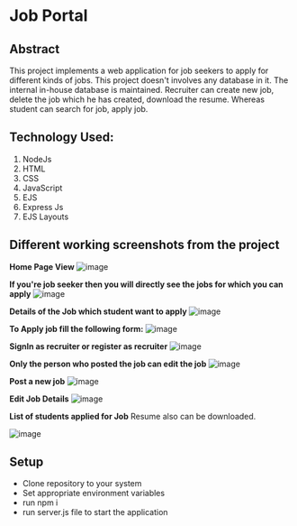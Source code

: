 # Job Portal

## Abstract
This project implements a web application for job seekers to apply for different kinds of jobs. This project doesn't involves any database in it.
The internal in-house database is maintained. Recruiter can create new job, delete the job which he has created, download the resume. Whereas student can search for job, apply job.

## Technology Used:
1. NodeJs
2. HTML
3. CSS
4. JavaScript
5. EJS
6. Express Js
7. EJS Layouts


## Different working screenshots from the project

**Home Page View**
![image](https://github.com/user-attachments/assets/efe87bab-0fb7-482a-8e97-c9fd4dc60eda)

**If you're job seeker then you will directly see the jobs for which you can apply**
![image](https://github.com/user-attachments/assets/afef5ae3-982b-4c3b-8616-f909a7a98bd6)

**Details of the Job which student want to apply**
![image](https://github.com/user-attachments/assets/0352a2a1-486b-4ea8-8ed6-7cd9a45424bc)

**To Apply job fill the following form:**
![image](https://github.com/user-attachments/assets/902a833b-5fc2-4b1d-9471-b2e0627c690a)

**SignIn as recruiter or register as recruiter**
![image](https://github.com/user-attachments/assets/fad806e2-c76c-4c13-a1df-f5c62d4b9124)

**Only the person who posted the job can edit the job**
![image](https://github.com/user-attachments/assets/d0c28a5a-ad6b-4a97-9a49-cce086151390)

**Post a new job**
![image](https://github.com/user-attachments/assets/6a244113-e798-4273-9c00-4e5d626e1644)

**Edit Job Details**
![image](https://github.com/user-attachments/assets/03e9fbec-c301-4ba1-a63d-2f213558ceb4)

**List of students applied for Job**
Resume also can be downloaded.

![image](https://github.com/user-attachments/assets/2cd6a30b-a834-4734-b450-f1e230e91e96)


## Setup

- Clone repository to your system
- Set appropriate environment variables
- run npm i
- run server.js file to start the application
